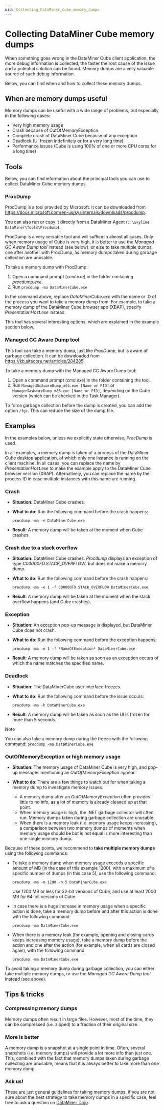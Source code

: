 ```yaml
---
uid: Collecting_DataMiner_Cube_memory_dumps
---
```


# Collecting DataMiner Cube memory dumps

When something goes wrong in the DataMiner Cube client application, the more debug information is collected, the faster the root cause of the issue and a potential solution can be found. Memory dumps are a very valuable source of such debug information.

Below, you can find when and how to collect these memory dumps.

## When are memory dumps useful

Memory dumps can be useful with a wide range of problems, but especially in the following cases:

- Very high memory usage
- Crash because of OutOfMemoryException
- Complete crash of DataMiner Cube because of any exception
- Deadlock (UI frozen indefinitely or for a very long time)
- Performance issues (Cube is using 100% of one or more CPU cores for a long time)

## Tools

Below, you can find information about the principal tools you can use to collect DataMiner Cube memory dumps.

### ProcDump

ProcDump is a tool provided by Microsoft. It can be downloaded from <https://docs.microsoft.com/en-us/sysinternals/downloads/procdump>.

You can also run or copy it directly from a DataMiner Agent (`C:\Skyline DataMiner\Tools\Procdump`).

ProcDump is a very versatile tool and will suffice in almost all cases. Only when memory usage of Cube is very high, it is better to use the *Managed GC Aware Dump tool* instead (see below), or else to take multiple dumps one after another with ProcDump, as memory dumps taken during garbage collection are unusable.

To take a memory dump with ProcDump:

1. Open a command prompt (*cmd.exe*) in the folder containing *procdump.exe*.
1. Run `procdump -ma DataMinerCube.exe`

In the command above, replace *DataMinerCube.exe* with the name or ID of the process you want to take a memory dump from. For example, to take a memory dump of the DataMiner Cube browser app (XBAP), specify *PresentationHost.exe* instead.

This tool has several interesting options, which are explained in the example section below.

### Managed GC Aware Dump tool

This tool can take a memory dump, just like *ProcDump*, but is aware of garbage collection. It can be downloaded from <https://kb.sitecore.net/articles/284285>.

To take a memory dump with the Managed GC Aware Dump tool:

1. Open a command prompt (*cmd.exe*) in the folder containing the tool.
1. Run `ManagedGcAwareDump_x64.exe [Name or PID]` or `ManagedGcAwareDump_x86.exe [Name or PID]`, depending on the Cube version (which can be checked in the Task Manager).

To force garbage collection before the dump is created, you can add the option `/fgc`. This can reduce the size of the dump file.

## Examples

In the examples below, unless we explicitly state otherwise, *ProcDump* is used.

In all examples, a memory dump is taken of a process of the DataMiner Cube desktop application, of which only one instance is running on the client machine. In all cases, you can replace the name by *PresentationHost.exe* to make the example apply to the DataMiner Cube browser version (XBAP). Alternatively, you can replace the name by the process ID in case multiple instances with this name are running.

### Crash

- **Situation**: DataMiner Cube crashes.

- **What to do**: Run the following command before the crash happens:

    `procdump -ma -e DataMinerCube.exe`

- **Result**: A memory dump will be taken at the moment when Cube crashes.

### Crash due to a stack overflow

- **Situation**: DataMiner Cube crashes. *Procdump* displays an exception of type *C00000FD.STACK_OVERFLOW*, but does not make a memory dump.

- **What to do**: Run the following command before the crash happens:

    `procdump -ma -e 1 -f C00000FD.STACK_OVERFLOW DataMinerCube.exe`

- **Result**: A memory dump will be taken at the moment when the stack overflow happens (and Cube crashes).

### Exception

- **Situation**: An exception pop-up message is displayed, but DataMiner Cube does not crash.

- **What to do**: Run the following command before the exception happens:

    `procdump -ma -e 1 -f *NameOfException* DataMinerCube.exe`

- **Result**: A memory dump will be taken as soon as an exception occurs of which the name matches the specified name.

### Deadlock

- **Situation**: The DataMinerCube user interface freezes.

- **What to do**: Run the following command before the issue occurs:

    `procdump -ma -h DataMinerCube.exe`

- **Result**: A memory dump will be taken as soon as the UI is frozen for more than 5 seconds.

> [!NOTE]
> You can also take a memory dump during the freeze with the following command: `procdump -ma DataMinerCube.exe`

### OutOfMemoryException or high memory usage

- **Situation**: The memory usage of DataMiner Cube is very high, and pop-up messages mentioning an *OutOfMemoryException* appear.

- **What to do**: There are a few things to watch out for when taking a memory dump to investigate memory issues.

    - A memory dump after an *OutOfMemoryException* often provides little to no info, as a lot of memory is already cleaned up at that point.
    - When memory usage is high, the .NET garbage collector will often run. Memory dumps taken during garbage collection are unusable.
    - When there is a memory leak (i.e. memory usage keeps increasing), a comparison between two memory dumps of moments when memory usage should be but is not equal is more interesting than one single memory dump.

Because of these points, we recommend to **take multiple memory dumps** using the following commands:

- To take a memory dump when memory usage exceeds a specific amount of MB (in the case of this example 1200), with a maximum of a specific number of dumps (in this case 5), use the following command:

    `procdump -ma -m 1200 -n 5 DataMinerCube.exe`

    Use 1200 MB or less for 32-bit versions of Cube, and use at least 2000 MB for 64-bit versions of Cube.

- In case there is a huge increase in memory usage when a specific action is done, take a memory dump before and after this action is done with the following command:

    `procdump -ma DataMinerCube.exe`

- When there is a memory leak (for example, opening and closing cards keeps increasing memory usage), take a memory dump before the action and one after the action (for example, when all cards are closed again), with the following command:

    `procdump -ma DataMinerCube.exe`

To avoid taking a memory dump during garbage collection, you can either take multiple memory dumps, or use the *Managed GC Aware Dump tool* instead (see above).

## Tips & tricks

### Compressing memory dumps

Memory dumps often result in large files. However, most of the time, they can be compressed (i.e. zipped) to a fraction of their original size.

### More is better

A memory dump is a snapshot at a single point in time. Often, several snapshots (i.e. memory dumps) will provide a lot more info than just one. This, combined with the fact that memory dumps taken during garbage collecting are unusable, means that it is always better to take more than one memory dump.

### Ask us!

These are just general guidelines for taking memory dumps. If you are not sure about the best strategy to take memory dumps in a specific case, feel free to ask a question on [DataMiner Dojo](https://community.dataminer.services/questions/).
